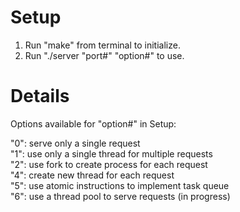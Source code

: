 Setup
=====

1) Run "make" from terminal to initialize.<br>
2) Run "./server "port#" "option#" to use.

Details
=====

Options available for "option#" in Setup:

"0": serve only a single request <br>
"1": use only a single thread for multiple requests <br>
"2": use fork to create process for each request <br>
"4": create new thread for each request <br>
"5": use atomic instructions to implement task queue <br>
"6": use a thread pool to serve requests (in progress) <br>
